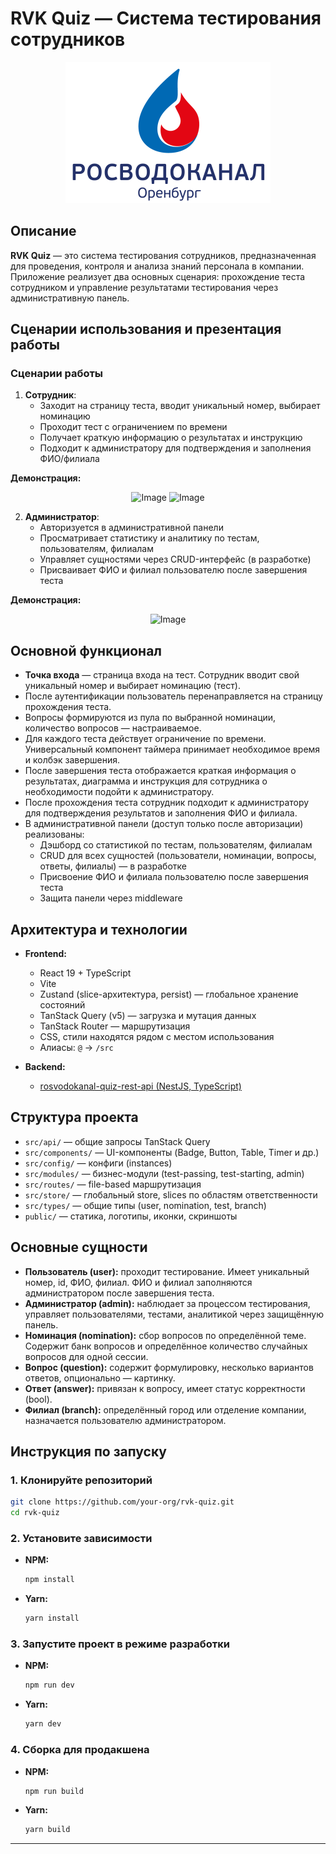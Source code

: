 # RVK Quiz — Система тестирования сотрудников

<div align='center'>
   
   ![Логотип](public/logo/rvk-logo.svg)
</div>

## Описание

**RVK Quiz** — это система тестирования сотрудников, предназначенная для проведения, контроля и анализа знаний персонала в компании. Приложение реализует два основных сценария: прохождение теста сотрудником и управление результатами тестирования через административную панель.

## Сценарии использования и презентация работы

### Сценарии работы

1. **Сотрудник**:
   - Заходит на страницу теста, вводит уникальный номер, выбирает номинацию
   - Проходит тест с ограничением по времени
   - Получает краткую информацию о результатах и инструкцию
   - Подходит к администратору для подтверждения и заполнения ФИО/филиала
  
**Демонстрация:**
<div align='center'>
   
   ![Image](https://github.com/user-attachments/assets/22ed9d87-0fa6-470f-b3b5-e47b2bdb14f1)
   ![Image](https://github.com/user-attachments/assets/0d6953ab-d284-401d-b342-bcc485f4300d)
</div>

2. **Администратор**:
   - Авторизуется в административной панели
   - Просматривает статистику и аналитику по тестам, пользователям, филиалам
   - Управляет сущностями через CRUD-интерфейс (в разработке)
   - Присваивает ФИО и филиал пользователю после завершения теста

**Демонстрация:**
<div align='center'>

   ![Image](https://github.com/user-attachments/assets/f9fbb390-078e-4320-9c1b-966eecefcf0b)
</div>

## Основной функционал

- **Точка входа** — страница входа на тест. Сотрудник вводит свой уникальный номер и выбирает номинацию (тест).
- После аутентификации пользователь перенаправляется на страницу прохождения теста.
- Вопросы формируются из пула по выбранной номинации, количество вопросов — настраиваемое.
- Для каждого теста действует ограничение по времени. Универсальный компонент таймера принимает необходимое время и колбэк завершения.
- После завершения теста отображается краткая информация о результатах, диаграмма и инструкция для сотрудника о необходимости подойти к администратору.
- После прохождения теста сотрудник подходит к администратору для подтверждения результатов и заполнения ФИО и филиала.
- В административной панели (доступ только после авторизации) реализованы:
  - Дэшборд со статистикой по тестам, пользователям, филиалам
  - CRUD для всех сущностей (пользователи, номинации, вопросы, ответы, филиалы) — в разработке
  - Присвоение ФИО и филиала пользователю после завершения теста
  - Защита панели через middleware

## Архитектура и технологии

- **Frontend:**
  - React 19 + TypeScript
  - Vite
  - Zustand (slice-архитектура, persist) — глобальное хранение состояний
  - TanStack Query (v5) — загрузка и мутация данных
  - TanStack Router — маршрутизация
  - CSS, стили находятся рядом с местом использования
  - Алиасы: `@` → `/src`

- **Backend:**
  - [rosvodokanal-quiz-rest-api (NestJS, TypeScript)](https://github.com/vitaly06/rosvodokanal-quiz-rest-api)

## Структура проекта

- `src/api/` — общие запросы TanStack Query
- `src/components/` — UI-компоненты (Badge, Button, Table, Timer и др.)
- `src/config/` — конфиги (instances)
- `src/modules/` — бизнес-модули (test-passing, test-starting, admin)
- `src/routes/` — file-based маршрутизация
- `src/store/` — глобальный store, slices по областям ответственности
- `src/types/` — общие типы (user, nomination, test, branch)
- `public/` — статика, логотипы, иконки, скриншоты

## Основные сущности

- **Пользователь (user):** проходит тестирование. Имеет уникальный номер, id, ФИО, филиал. ФИО и филиал заполняются администратором после завершения теста.
- **Администратор (admin):** наблюдает за процессом тестирования, управляет пользователями, тестами, аналитикой через защищённую панель.
- **Номинация (nomination):** сбор вопросов по определённой теме. Содержит банк вопросов и определённое количество случайных вопросов для одной сессии.
- **Вопрос (question):** содержит формулировку, несколько вариантов ответов, опционально — картинку.
- **Ответ (answer):** привязан к вопросу, имеет статус корректности (bool).
- **Филиал (branch):** определённый город или отделение компании, назначается пользователю администратором.

## Инструкция по запуску

### 1. Клонируйте репозиторий

```bash
git clone https://github.com/your-org/rvk-quiz.git
cd rvk-quiz
```

### 2. Установите зависимости

- **NPM:**
  ```bash
  npm install
  ```
- **Yarn:**

  ```bash
  yarn install
  ```

### 3. Запустите проект в режиме разработки

- **NPM:**
  ```bash
  npm run dev
  ```
- **Yarn:**

  ```bash
  yarn dev
  ```

### 4. Сборка для продакшена

- **NPM:**
  ```bash
  npm run build
  ```
- **Yarn:**
  ```bash
  yarn build
  ```

---
